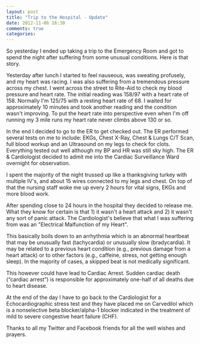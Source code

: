 ```yaml
---
layout: post
title: "Trip to the Hospital - Update"
date: 2012-11-06 16:30
comments: true
categories: 
---
```


So yesterday I ended up taking a trip to the Emergency Room and got to spend the night after suffering from some unusual conditions. Here is that story. 

Yesterday after lunch I started to feel nauseous, was sweating profusely, and my heart was racing. I was also suffering from a tremendous pressure across my chest. I went across the street to Rite-Aid to check my blood pressure and heart rate. The initial reading was 158/97 with a heart rate of 158. Normally I'm 125/75 with a resting heart rate of 68. I waited for approximately 10 minutes and took another reading and the condition wasn't improving. To put the heart rate into perspective even when I'm off running my 3 mile runs my heart rate never climbs above 130 or so.
<!-- more -->
In the end I decided to go to the ER to get checked out. The ER performed several tests on me to include: EKGs, Chest X-Ray, Chest & Lungs C/T Scan, full blood workup and an Ultrasound on my legs to check for clots. Everything tested out well although my BP and HR was still sky high. The ER & Cardiologist decided to admit me into the Cardiac Surveillance Ward overnight for observation.

I spent the majority of the night trussed up like a thanksgiving turkey with multiple IV's, and about 15 wires connected to my legs and chest. On top of that the nursing staff woke me up every 2 hours for vital signs, EKGs and more blood work. 

After spending close to 24 hours in the hospital they decided to release me. What they know for certain is that 1) it wasn't a heart attack and 2) it wasn't any sort of panic attack. The Cardiologist's believe that what I was suffering from was an "Electrical Malfunction of my Heart". 

This basically boils down to an arrhythmia which is an abnormal heartbeat that may be unusually fast (tachycardia) or unusually slow (bradycardia). It may be related to a previous heart condition (e.g., previous damage from a heart attack) or to other factors (e.g., caffeine, stress, not getting enough sleep). In the majority of cases, a skipped beat is not medically significant.

This however could have lead to Cardiac Arrest. Sudden cardiac death (“cardiac arrest”) is responsible for approximately one-half of all deaths due to heart disease.

At the end of the day I have to go back to the Cardiologist for a Echocardiographic stress test and they have placed me on Carvedilol which is a nonselective beta blocker/alpha-1 blocker indicated in the treatment of mild to severe congestive heart failure (CHF). 

Thanks to all my Twitter and Facebook friends for all the well wishes and prayers.